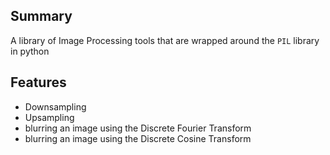 ## Summary
A library of Image Processing tools that are wrapped around the `PIL` 
library in python

## Features
- Downsampling
- Upsampling
- blurring an image using the Discrete Fourier Transform
- blurring an image using the Discrete Cosine Transform
